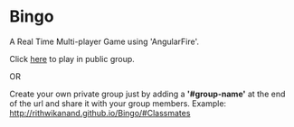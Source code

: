 Bingo
=====

A Real Time Multi-player Game using 'AngularFire'.

Click [here](http://rithwikanand.github.io/Bingo/) to play in public group.


OR


Create your own private group just by adding a **'#group-name'** at the end of the url and share it with your group members.
Example: http://rithwikanand.github.io/Bingo/#Classmates

